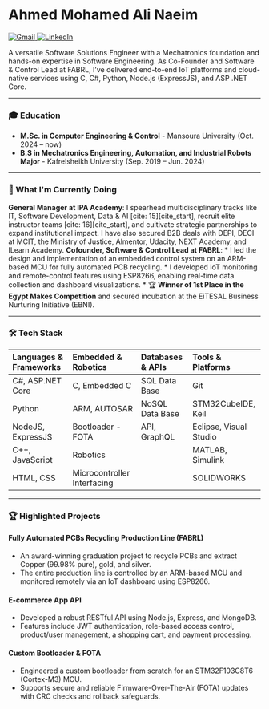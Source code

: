 # Ahmed Mohamed Ali Naeim

<p align="left">
  <a href="mailto:eng.a.naeim@gmail.com" target="_blank">
    <img src="https://img.shields.io/badge/Gmail-D14836?style=for-the-badge&logo=gmail&logoColor=white" alt="Gmail"/>
  </a>
  <a href="https://www.linkedin.com/in/ahmed-m-naeim/" target="_blank">
    <img src="https://img.shields.io/badge/LinkedIn-0077B5?style=for-the-badge&logo=linkedin&logoColor=white" alt="LinkedIn"/>
  </a>
</p>

A versatile Software Solutions Engineer with a Mechatronics foundation and hands-on expertise in Software Engineering. As Co-Founder and Software & Control Lead at FABRL, I’ve delivered end-to-end IoT platforms and cloud-native services using C, C#, Python, Node.js (ExpressJS), and ASP .NET Core.

---

### 🎓 Education

* **M.Sc. in Computer Engineering & Control** - Mansoura University (Oct. 2024 – now)
* **B.S in Mechatronics Engineering, Automation, and Industrial Robots Major** - Kafrelsheikh University (Sep. 2019 – Jun. 2024) 

---

### 🚀 What I'm Currently Doing

**General Manager at IPA Academy**: I spearhead multidisciplinary tracks like IT, Software Development, Data & AI [cite: 15][cite_start], recruit elite instructor teams [cite: 16][cite_start], and cultivate strategic partnerships to expand institutional impact. I have also secured B2B deals with DEPI, DECI at MCIT, the Ministry of Justice, Almentor, Udacity, NEXT Academy, and ILearn Academy.
**Cofounder, Software & Control Lead at FABRL**:
    * I led the design and implementation of an embedded control system on an ARM-based MCU for fully automated PCB recycling.
    * I developed IoT monitoring and remote-control features using ESP8266, enabling real-time data collection and dashboard visualizations.
    * 🏆 **Winner of 1st Place in the Egypt Makes Competition** and secured incubation at the EiTESAL Business Nurturing Initiative (EBNI).

---

### 🛠️ Tech Stack

| Languages & Frameworks | Embedded & Robotics | Databases & APIs | Tools & Platforms |
| :--- | :--- | :--- | :--- |
| C#, ASP.NET Core | C, Embedded C | SQL Data Base | Git |
| Python | ARM, AUTOSAR | NoSQL Data Base | STM32CubeIDE, Keil |
| NodeJS, ExpressJS | Bootloader - FOTA | API, GraphQL | Eclipse, Visual Studio |
| C++, JavaScript | Robotics | | MATLAB, Simulink |
| HTML, CSS | Microcontroller Interfacing | | SOLIDWORKS |

---

### 🏆 Highlighted Projects

#### **Fully Automated PCBs Recycling Production Line (FABRL)**
* An award-winning graduation project to recycle PCBs and extract Copper (99.98% pure), gold, and silver.
* The entire production line is controlled by an ARM-based MCU and monitored remotely via an IoT dashboard using ESP8266.

#### **E-commerce App API**
* Developed a robust RESTful API using Node.js, Express, and MongoDB.
* Features include JWT authentication, role-based access control, product/user management, a shopping cart, and payment processing.

#### **Custom Bootloader & FOTA**
* Engineered a custom bootloader from scratch for an STM32F103C8T6 (Cortex-M3) MCU.
* Supports secure and reliable Firmware-Over-The-Air (FOTA) updates with CRC checks and rollback safeguards.
